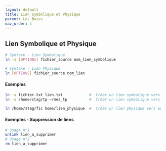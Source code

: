 ```yaml
---
layout: default
title: Lien Symbolique et Physique
parent: Les Bases
nav_order: 4
---
```


## Lien Symbolique et Physique

```bash
# Syntaxe - Lien Symbolique
ln -s [OPTIONS] fichier_source nom_lien_symbolique

# Syntaxe - Lien Physique
ln [OPTIONS] fichier_source nom_lien
```

#### Exemples

```bash
ln -s fichier.txt lien.txt            #  Créer un lien symbolique vers un fichier
ln -s /home/stag/tp ~/mes_tp          #  Créer un lien symbolique vers un répertoire

ln /home/stag/fic home/lien_physique  #  Créer un lien physique vers un fichier
```

#### Exemples - Suppression de liens

```bash
# Usage n°1
unlink lien_a_supprimer
# Usage n°2
rm lien_a_supprimer
```
